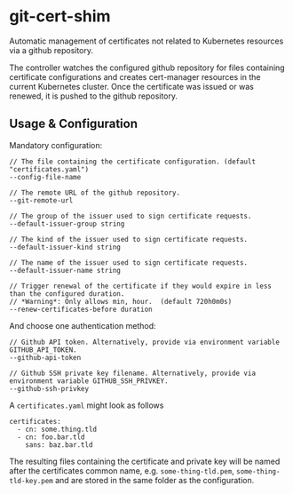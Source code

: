# git-cert-shim

Automatic management of certificates not related to Kubernetes resources via a github repository.

The controller watches the configured github repository for files containing certificate configurations and
creates cert-manager resources in the current Kubernetes cluster. Once the certificate was issued or was renewed, it is pushed to the github repository.

## Usage & Configuration

Mandatory configuration:
```
// The file containing the certificate configuration. (default "certificates.yaml")
--config-file-name

// The remote URL of the github repository.
--git-remote-url

// The group of the issuer used to sign certificate requests.
--default-issuer-group string

// The kind of the issuer used to sign certificate requests.
--default-issuer-kind string

// The name of the issuer used to sign certificate requests.
--default-issuer-name string

// Trigger renewal of the certificate if they would expire in less than the configured duration. 
// *Warning*: Only allows min, hour.  (default 720h0m0s)
--renew-certificates-before duration
```

And choose one authentication method:
```
// Github API token. Alternatively, provide via environment variable GITHUB_API_TOKEN.
--github-api-token

// Github SSH private key filename. Alternatively, provide via environment variable GITHUB_SSH_PRIVKEY.
--github-ssh-privkey
```

A `certificates.yaml` might look as follows
```
certificates:
  - cn: some.thing.tld
  - cn: foo.bar.tld
    sans: baz.bar.tld
```

The resulting files containing the certificate and private key will be named after the certificates common name, e.g. `some-thing-tld.pem`, `some-thing-tld-key.pem` and are stored in the same folder as the configuration.

